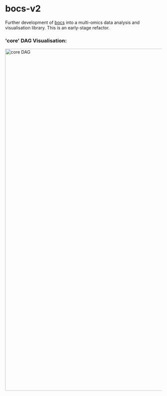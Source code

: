 # bocs-v2
Further development of [bocs](https://github.com/SamuelClucas/bocs) into a multi-omics data analysis and visualisation library. This is an early-stage refactor.

### 'core' DAG Visualisation:
<image width="1794" height="1100" alt="core DAG" src="./docs/core.png" />
